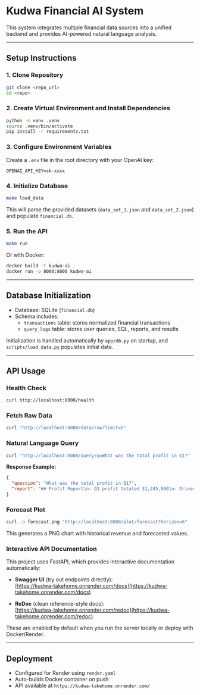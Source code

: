 # Kudwa Financial AI System

This system integrates multiple financial data sources into a unified backend and provides AI-powered natural language analysis.

---

## Setup Instructions

### 1. Clone Repository
```bash
git clone <repo_url>
cd <repo>
```

### 2. Create Virtual Environment and Install Dependencies
```bash
python -m venv .venv
source .venv/bin/activate
pip install -r requirements.txt
```

### 3. Configure Environment Variables
Create a `.env` file in the root directory with your OpenAI key:
```text
OPENAI_API_KEY=sk-xxxx
```

### 4. Initialize Database
```bash
make load_data
```
This will parse the provided datasets (`data_set_1.json` and `data_set_2.json`) and populate `financial.db`.

### 5. Run the API
```bash
make run
```
Or with Docker:
```bash
docker build -t kudwa-ai .
docker run -p 8000:8000 kudwa-ai
```

---

## Database Initialization

- Database: SQLite (`financial.db`)  
- Schema includes:
  - `transactions` table: stores normalized financial transactions
  - `query_logs` table: stores user queries, SQL, reports, and results

Initialization is handled automatically by `app/db.py` on startup, and `scripts/load_data.py` populates initial data.

---

## API Usage

### Health Check
```bash
curl http://localhost:8000/health
```

### Fetch Raw Data
```bash
curl "http://localhost:8000/data/raw?limit=5"
```

### Natural Language Query
```bash
curl "http://localhost:8000/query?q=What was the total profit in Q1?"
```

**Response Example:**
```json
{
  "question": "What was the total profit in Q1?",
  "report": "## Profit Report\n- Q1 profit totaled $1,245,000\n- Driven by consulting income\n- Expenses remained stable"
}
```

### Forecast Plot
```bash
curl -o forecast.png "http://localhost:8000/plot/forecast?horizon=6"
```
This generates a PNG chart with historical revenue and forecasted values.

### Interactive API Documentation

This project uses FastAPI, which provides interactive documentation automatically:

- **Swagger UI** (try out endpoints directly):  
  [https://kudwa-takehome.onrender.com/docs](https://kudwa-takehome.onrender.com/docs)

- **ReDoc** (clean reference-style docs):  
  [https://kudwa-takehome.onrender.com/redoc](https://kudwa-takehome.onrender.com/redoc)

These are enabled by default when you run the server locally or deploy with Docker/Render.

---

## Deployment

- Configured for Render using `render.yaml`
- Auto-builds Docker container on push
- API available at `https://kudwa-takehome.onrender.com/`